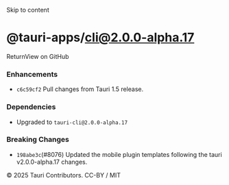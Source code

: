 Skip to content
# @tauri-apps/cli@2.0.0-alpha.17
ReturnView on GitHub
### Enhancements
  * `c6c59cf2` Pull changes from Tauri 1.5 release.


### Dependencies
  * Upgraded to `tauri-cli@2.0.0-alpha.17`


### Breaking Changes
  * `198abe3c`(#8076) Updated the mobile plugin templates following the tauri v2.0.0-alpha.17 changes.


© 2025 Tauri Contributors. CC-BY / MIT

